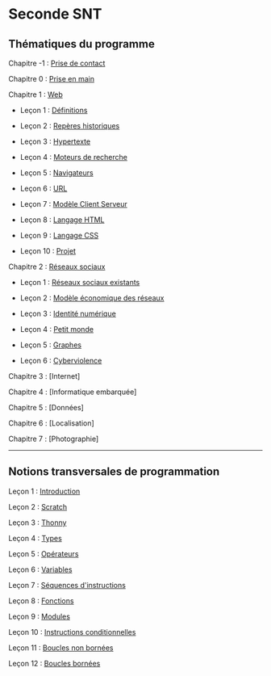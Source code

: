 # Seconde SNT

## Thématiques du programme

Chapitre -1 : [Prise de contact](./Prise_de_contact/Prise_de_contact.md)

Chapitre 0 : [Prise en main](./Prise_en_main/Prise_en_main.md)

Chapitre 1 : [Web](./Web/)

- Leçon 1 : [Définitions](./Web/Definitions.md)

- Leçon 2 : [Repères historiques](./Web/Reperes_historiques.md)

- Leçon 3 : [Hypertexte](./Web/Hypertexte.md)

- Leçon 4 : [Moteurs de recherche](./Web/Moteurs_de_recherche.md)

- Leçon 5 : [Navigateurs](./Web/Navigateurs.md)

- Leçon 6 : [URL](./Web/URL.md)

- Leçon 7 : [Modèle Client Serveur](./Web/Modele_client_serveur.md)

- Leçon 8 : [Langage HTML](./Web/HTML.md)

- Leçon 9 : [Langage CSS](./Web/CSS.md)

- Leçon 10 : [Projet](./Web/Projet.md)

Chapitre 2 : [Réseaux sociaux](./Réseaux_sociaux/)

- Leçon 1 : [Réseaux sociaux existants](./Réseaux_sociaux/Reseaux_sociaux_existants.md)

- Leçon 2 : [Modèle économique des réseaux](./Réseaux_sociaux/Modele_economique.md)

- Leçon 3 : [Identité numérique](./Réseaux_sociaux/Identite_numerique.md)

- Leçon 4 : [Petit monde](./Réseaux_sociaux/Petit_monde.md)

- Leçon 5 : [Graphes](./Réseaux_sociaux/Graphes.md)

- Leçon 6 : [Cyberviolence](./Réseaux_sociaux/Cyberviolence.md)

Chapitre 3 : [Internet]

Chapitre 4 : [Informatique embarquée]

Chapitre 5 : [Données]

Chapitre 6 : [Localisation]

Chapitre 7 : [Photographie]

______________

## Notions transversales de programmation

Leçon 1 : [Introduction](./Notions_transversales_de_programmation/Introduction.md)

Leçon 2 : [Scratch](./Notions_transversales_de_programmation/Scratch.md)

Leçon 3 : [Thonny](./Notions_transversales_de_programmation/Thonny.md)

Leçon 4 : [Types](./Notions_transversales_de_programmation/Types.md)

Leçon 5 : [Opérateurs](./Notions_transversales_de_programmation/Opérateurs.md)

Leçon 6 : [Variables](./Notions_transversales_de_programmation/Variables.md)

Leçon 7 : [Séquences d'instructions](./Notions_transversales_de_programmation/Séquences.md)

Leçon 8 : [Fonctions](./Notions_transversales_de_programmation/Fonctions.md)

Leçon 9 : [Modules](./Notions_transversales_de_programmation/Modules.md)

Leçon 10 : [Instructions conditionnelles](./Notions_transversales_de_programmation/Instructions_conditionnelles.md)

Leçon 11 : [Boucles non bornées](./Notions_transversales_de_programmation/Boucles_non_bornées.md)

Leçon 12 : [Boucles bornées](./Notions_transversales_de_programmation/Boucles_bornées.md)
